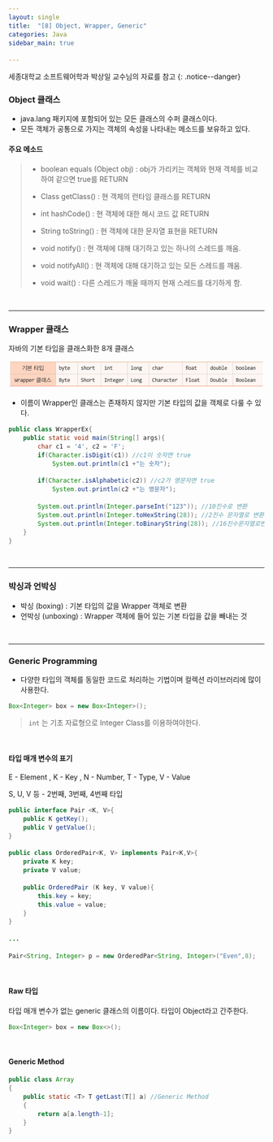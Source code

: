 ```yaml
---
layout: single
title:  "[8] Object, Wrapper, Generic"
categories: Java
sidebar_main: true

---
```


세종대학교 소프트웨어학과 박상일 교수님의 자료를 참고
{: .notice--danger}


### Object 클래스

- java.lang 패키지에 포함되어 있는 모든 클래스의 수퍼 클래스이다.
- 모든 객체가 공통으로 가지는 객체의 속성을 나타내는 메소드를 보유하고 있다.

#### 주요 메소드

> - boolean equals (Object obj) : obj가 가리키는 객체와 현재 객체를 비교하여 같으면 true를 RETURN
>
> - Class getClass() : 현 객체의 런타임 클래스를 RETURN
> - int hashCode() : 현 객체에 대한 해시 코드 값 RETURN
> - String toString() : 현 객체에 대한 문자열 표현을 RETURN
> - void notify() : 현 객체에 대해 대기하고 있는 하나의 스레드를 깨움.
> - void notifyAll() : 현 객체에 대해 대기하고 있는 모든 스레드를 깨움.
> - void wait() : 다른 스레드가 깨울 때까지 현재 스레드를 대기하게 함.

<br/>

<hr/>

### Wrapper 클래스

자바의 기본 타입을 클래스화한 8개 클래스

![wrapper](/assets/images/20240307/wrapper.jpg)

- 이름이 Wrapper인 클래스는 존재하지 않지만 기본 타입의 값을 객체로 다룰 수 있다.

```java
public class WrapperEx{
    public static void main(String[] args){
        char c1 = '4', c2 = 'F';
        if(Character.isDigit(c1)) //c1이 숫자면 true
            System.out.println(c1 +"는 숫자");
        
        if(Character.isAlphabetic(c2)) //c2가 영문자면 true
            System.out.println(c2 +"는 영문자");
        
        System.out.println(Integer.parseInt("123")); //10진수로 변환
        System.out.println(Integer.toHexString(28)); //2진수 문자열로 변환
        System.out.println(Integer.toBinaryString(28)); //16진수문자열로변환
    }
}

```

<br/>

<hr/>

### 박싱과 언박싱

- 박싱 (boxing) : 기본 타입의 값을 Wrapper 객체로 변환
- 언박싱 (unboxing) : Wrapper 객체에 들어 있는 기본 타입을 값을 빼내는 것

<br/>

<hr/>

### Generic Programming

- 다양한 타입의 객체를 동일한 코드로 처리하는 기법이며 컬렉션 라이브러리에 많이 사용한다.

```java
Box<Integer> box = new Box<Integer>();
```

> `int` 는 기초 자료형으로 Integer Class를 이용하여야한다.

<br/>

#### 타입 매개 변수의 표기

E - Element , K - Key , N - Number, T - Type, V - Value

S, U, V 등 - 2번째, 3번째, 4번째 타입

```java
public interface Pair <K, V>{
    public K getKey();
    public V getValue();
}

public class OrderedPair<K, V> implements Pair<K,V>{
    private K key;
    private V value;
    
    public OrderedPair (K key, V value){
        this.key = key;
        this.value = value;
    }
}

...

Pair<String, Integer> p = new OrderedPar<String, Integer>("Even",8);
```

<br/>

#### Raw 타입

타입 매개 변수가 없는 generic 클래스의 이름이다. 타입이 Object라고 간주한다.

```java
Box<Integer> box = new Box<>();
```

<br/>

#### Generic Method

```java
public class Array
{
    public static <T> T getLast(T[] a) //Generic Method
    {
        return a[a.length-1];
    }
}
```

